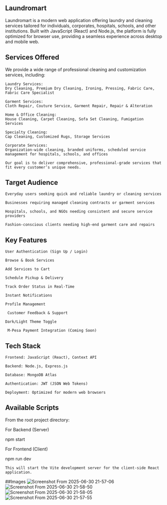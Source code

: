 ## Laundromart

Laundromart is a modern web application offering laundry and cleaning services tailored for individuals, corporates, hospitals, schools, and other institutions. Built with JavaScript (React) and Node.js, the platform is fully optimized for browser use, providing a seamless experience across desktop and mobile web.

## Services Offered

We provide a wide range of professional cleaning and customization services, including:

    Laundry Services:
    Dry Cleaning, Premium Dry Cleaning, Ironing, Pressing, Fabric Care, Fabric Care Specialist

    Garment Services:
    Cloth Repair, Couture Service, Garment Repair, Repair & Alteration

    Home & Office Cleaning:
    House Cleaning, Carpet Cleaning, Sofa Set Cleaning, Fumigation Services

    Specialty Cleaning:
    Cap Cleaning, Customized Rugs, Storage Services

    Corporate Services:
    Organization-wide cleaning, branded uniforms, scheduled service management for hospitals, schools, and offices

    Our goal is to deliver comprehensive, professional-grade services that fit every customer’s unique needs.

## Target Audience

    Everyday users seeking quick and reliable laundry or cleaning services

    Businesses requiring managed cleaning contracts or garment services

    Hospitals, schools, and NGOs needing consistent and secure service providers

    Fashion-conscious clients needing high-end garment care and repairs

## Key Features

    User Authentication (Sign Up / Login)

    Browse & Book Services

    Add Services to Cart

    Schedule Pickup & Delivery

    Track Order Status in Real-Time

    Instant Notifications

    Profile Management

     Customer Feedback & Support

    Dark/Light Theme Toggle

     M-Pesa Payment Integration (Coming Soon)

## Tech Stack

    Frontend: JavaScript (React), Context API

    Backend: Node.js, Express.js

    Database: MongoDB Atlas

    Authentication: JWT (JSON Web Tokens)

    Deployment: Optimized for modern web browsers

## Available Scripts

From the root project directory:

For Backend (Server)

npm start

For Frontend (Client)

npm run dev

    This will start the Vite development server for the client-side React application.
##Images
    ![Screenshot From 2025-06-30 21-57-06](https://github.com/user-attachments/assets/1dcf3369-e935-43b6-b5ce-eebfa2e62e7d)
    ![Screenshot From 2025-06-30 21-58-50](https://github.com/user-attachments/assets/19778def-4645-4979-8786-1a71e5c0acf8)
    ![Screenshot From 2025-06-30 21-58-05](https://github.com/user-attachments/assets/fa4150e7-1193-4d35-83b1-60853d5226af)
    ![Screenshot From 2025-06-30 21-57-55](https://github.com/user-attachments/assets/a06b3379-91ed-46e4-927b-c3b75aa518c0)





